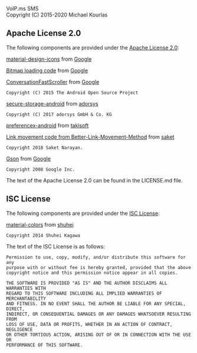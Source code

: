 VoIP.ms SMS  
Copyright (C) 2015-2020 Michael Kourlas

## Apache License 2.0 ##

The following components are provided under the [Apache License 2.0](https://www.apache.org/licenses/LICENSE-2.0):

[material-design-icons](https://github.com/google/material-design-icons) from [Google](https://github.com/google)

[Bitmap loading code](https://developer.android.com/topic/performance/graphics/load-bitmap.html) from [Google](http://www.google.com)

[ConversationFastScroller](https://android.googlesource.com/platform/packages/apps/Messaging/+/master/src/com/android/messaging/ui/conversation/ConversationFastScroller.java) from [Google](http://www.google.com)

    Copyright (C) 2015 The Android Open Source Project

[secure-storage-android](https://github.com/adorsys/secure-storage-android) from [adorsys](https://github.com/adorsys)

    Copyright (C) 2017 adorsys GmbH & Co. KG

[preferencex-android](https://github.com/takisoft/preferencex-android) from [takisoft](https://github.com/takisoft)

[Link movement code from Better-Link-Movement-Method](https://github.com/saket/Better-Link-Movement-Method) from [saket](https://github.com/saket)

    Copyright 2018 Saket Narayan.

[Gson](https://github.com/google/gson) from [Google](https://github.com/google)

    Copyright 2008 Google Inc.

The text of the Apache License 2.0 can be found in the LICENSE.md file.

## ISC License ##

The following components are provided under the [ISC License](https://opensource.org/licenses/ISC):

[material-colors](https://github.com/shuhei/material-colors) from [shuhei](https://opensource.org/licenses/ISC)

    Copyright 2014 Shuhei Kagawa

The text of the ISC License is as follows:
    
    Permission to use, copy, modify, and/or distribute this software for any
    purpose with or without fee is hereby granted, provided that the above
    copyright notice and this permission notice appear in all copies.
    
    THE SOFTWARE IS PROVIDED "AS IS" AND THE AUTHOR DISCLAIMS ALL WARRANTIES WITH
    REGARD TO THIS SOFTWARE INCLUDING ALL IMPLIED WARRANTIES OF MERCHANTABILITY
    AND FITNESS. IN NO EVENT SHALL THE AUTHOR BE LIABLE FOR ANY SPECIAL, DIRECT,
    INDIRECT, OR CONSEQUENTIAL DAMAGES OR ANY DAMAGES WHATSOEVER RESULTING FROM
    LOSS OF USE, DATA OR PROFITS, WHETHER IN AN ACTION OF CONTRACT, NEGLIGENCE
    OR OTHER TORTIOUS ACTION, ARISING OUT OF OR IN CONNECTION WITH THE USE OR
    PERFORMANCE OF THIS SOFTWARE.
